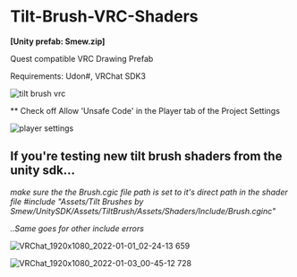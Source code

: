 # Tilt-Brush-VRC-Shaders

<b>[Unity prefab: Smew.zip]</b>

Quest compatible VRC Drawing Prefab

Requirements: Udon#, VRChat SDK3

![tilt brush vrc](https://user-images.githubusercontent.com/93958928/147859838-33bf47ad-c2dd-45b9-86ff-62b5f7acf142.gif)


 ** Check off Allow 'Unsafe Code' in the Player tab of the Project Settings

![player settings](https://user-images.githubusercontent.com/93958928/147859545-5fe32b22-21ef-440e-82a9-e13523fb6cbb.PNG)
<h2> <b>If you're testing new tilt brush shaders from the unity sdk...</b></h2>
<i>
make sure the the Brush.cgic file path is set to it's direct path in the shader file 
#include "Assets/Tilt Brushes by Smew/UnitySDK/Assets/TiltBrush/Assets/Shaders/Include/Brush.cginc"

..Same goes for other include errors
 
 

</i>

![VRChat_1920x1080_2022-01-01_02-24-13 659](https://user-images.githubusercontent.com/93958928/147859577-f3d01a11-a4c2-4adf-ab95-df3d3eb74314.png)

![VRChat_1920x1080_2022-01-03_00-45-12 728](https://user-images.githubusercontent.com/93958928/147908339-b5e70dbf-436d-40d9-916c-b4a6ceef96b0.png)
